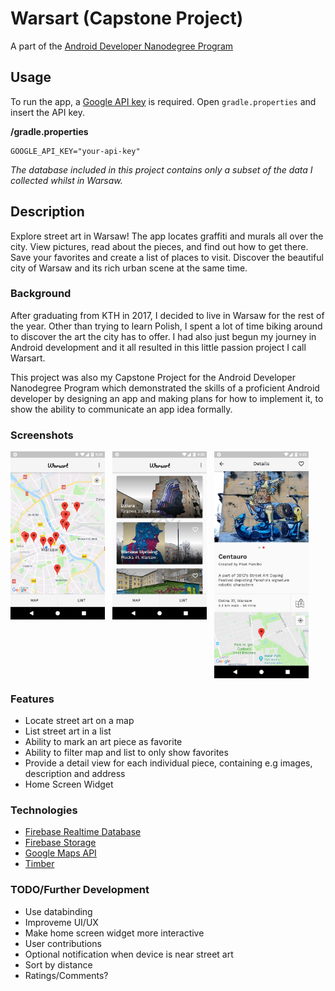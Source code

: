 # Warsart (Capstone Project)
A part of the [Android Developer Nanodegree Program](https://eu.udacity.com/course/android-developer-nanodegree-by-google--nd801)

## Usage
To run the app, a [Google API key](https://developers.google.com/maps/documentation/android-sdk/signup) is required. Open `gradle.properties` and insert the API key.

**/gradle.properties**
```
GOOGLE_API_KEY="your-api-key"
```
_The database included in this project contains only a subset of the data I collected whilst in Warsaw._

## Description

Explore street art in Warsaw! The app locates graffiti and murals all over the city. View pictures, read about the pieces, and find out how to get there. Save your favorites and create a list of places to visit. Discover the beautiful city of Warsaw and its rich urban scene at the same time.

### Background

After graduating from KTH in 2017, I decided to live in Warsaw for the rest of the year. Other than trying to learn Polish, I spent a lot of time biking around to discover the art the city has to offer. I had also just begun my journey in Android development and it all resulted in this little passion project I call Warsart.

This project was also my Capstone Project for the Android Developer Nanodegree Program which demonstrated the skills of a proficient Android developer by designing an app and making plans for how to implement it, to show the ability to communicate an app idea formally.

### Screenshots
<img src="screens/warsart-map-view.png" width="30%" align="top"/>&nbsp;&nbsp;
<img src="screens/warsart-list-view.png" width="30%" align="top"/>&nbsp;&nbsp;
<img src="screens/warsart-detail-view.png" width="30%" align="top"/>

### Features
* Locate street art on a map
* List street art in a list
* Ability to mark an art piece as favorite
* Ability to filter map and list to only show favorites
* Provide a detail view for each individual piece, containing e.g images, description and address
* Home Screen Widget

### Technologies
* [Firebase Realtime Database](https://firebase.google.com/products/realtime-database/)
* [Firebase Storage](https://firebase.google.com/products/storage/)
* [Google Maps API](https://developers.google.com/maps/documentation/android-sdk/intro)
* [Timber](https://github.com/JakeWharton/timber)

### TODO/Further Development
* Use databinding
* Improveme UI/UX
* Make home screen widget more interactive
* User contributions
* Optional notification when device is near street art
* Sort by distance
* Ratings/Comments?
